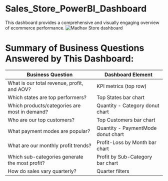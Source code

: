 # Sales_Store_PowerBI_Dashboard
This dashboard provides a comprehensive and visually engaging overview of ecommerce performance.
![Madhav Store dashboard](https://github.com/user-attachments/assets/303e58b0-86c1-431f-9fa5-34fbdd8c3dee)

# Summary of Business Questions Answered by This Dashboard:

| Business Question                              | Dashboard Element                  |
| ---------------------------------------------- | ---------------------------------- |
| What is our total revenue, profit, and AOV?    | KPI metrics (top row)              |
| Which states are top performers?               | Top States bar chart               |
| Which products/categories are most in demand?  | Quantity - Category donut chart    |
| Who are our top customers?                     | Top Customers bar chart            |
| What payment modes are popular?                | Quantity - PaymentMode donut chart |
| What are our monthly profit trends?            | Profit-Loss by Month bar chart     |
| Which sub-categories generate the most profit? | Profit by Sub-Category bar chart   |
| How do sales vary quarterly?                   | Quarter filters                    |

